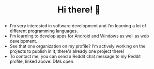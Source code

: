 # <p align="center">Hi there! 👋</p>

* I'm very interested in software development and I'm learning a lot of different programming languages.
* I'm learning to develop apps for Android and Windows as well as web development.
* See that one organization on my profile? I'm actively working on the projects to publish in it, there's already one project there!
* To contact me, you can send a Reddit chat message to my Reddit profile, linked above. DMs open.